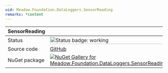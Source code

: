 ```yaml
---
uid: Meadow.Foundation.DataLoggers.SensorReading
remarks: *content
---
```


| SensorReading | |
|--------|--------|
| Status | <img src="https://img.shields.io/badge/Working-brightgreen" style="width: auto; height: -webkit-fill-available;" alt="Status badge: working" /> |
| Source code | [GitHub](https://github.com/WildernessLabs/Meadow.Foundation/tree/main/Source/Meadow.Foundation.Libraries_and_Frameworks/DataLoggers.SensorReading/Driver) |
| NuGet package | <a href="https://www.nuget.org/packages/Meadow.Foundation.DataLoggers.SensorReading/" target="_blank"><img src="https://img.shields.io/nuget/v/Meadow.Foundation.DataLoggers.SensorReading.svg?label=Meadow.Foundation.DataLoggers.SensorReading" alt="NuGet Gallery for Meadow.Foundation.DataLoggers.SensorReading" /></a> |
